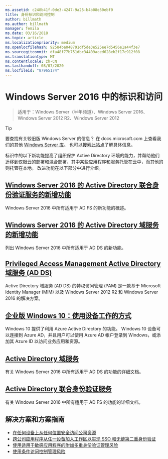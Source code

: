 ```yaml
---
ms.assetid: c248b41f-0de3-4247-9a25-b4b08e50ebf0
title: 身份标识和访问控制
author: billmath
ms.author: billmath
manager: femila
ms.date: 03/16/2018
ms.topic: article
ms.localizationpriority: medium
ms.openlocfilehash: 92584ba048791df5de3e525ee7d5456e1a44f3e7
ms.sourcegitcommit: dfa48f77b751dbc34409aced628eb2f17c912f08
ms.translationtype: MT
ms.contentlocale: zh-CN
ms.lasthandoff: 08/07/2020
ms.locfileid: "87965174"
---
```

# <a name="identity-and-access-in-windows-server-2016"></a>Windows Server 2016 中的标识和访问

>适用于：Windows Server（半年频道）、Windows Server 2016、Windows Server 2012 R2、Windows Server 2012

>[!TIP]
> 要查找有关较旧版 Windows Server 的信息？ 在 docs.microsoft.com 上查看我们的其他 [Windows Server 库](/previous-versions/windows/)。 也可以[搜索此站点](/search/index?dataSource=previousVersions&search=Windows+Server)了解具体信息。

 标识中的以下新功能提高了组织保护 Active Directory 环境的能力，并帮助他们迁移到仅限云的部署和混合部署，其中某些应用程序和服务托管在云中，而其他的则托管在本地。 改进功能在以下部分中进行介绍。


## <a name="whats-new-in-active-directory-federation-services-for-windows-server-2016"></a>[Windows Server 2016 的 Active Directory 联合身份验证服务的新增功能](ad-fs/overview/whats-new-active-directory-federation-services-windows-server.md)
Windows Server 2016 中所有适用于 AD FS 的新功能的概述。

## <a name="whats-new-in-active-directory-domain-services-for-windows-server-2016"></a>[Windows Server 2016 的 Active Directory 域服务的新增功能](whats-new-active-directory-domain-services.md)
列出 Windows Server 2016 中所有适用于 AD DS 的新功能。

## <a name="privileged-access-management-for-active-directory-domain-services-40ad-ds41"></a>[Privileged Access Management Active Directory 域服务 &#40;AD DS&#41;](/microsoft-identity-manager/pam/privileged-identity-management-for-active-directory-domain-services)
Active Directory 域服务 (AD DS) 的特权访问管理 (PAM) 是一款基于 Microsoft Identity Manager (MIM) 以及 Windows Server 2012 R2 和 Windows Server 2016 的解决方案。

## <a name="windows-10-for-the-enterprise-ways-to-use-devices-for-work"></a>[企业版 Windows 10：使用设备工作的方式](/azure/active-directory/devices/overview)
Windows 10 提供了利用 Azure Active Directory 的功能。 Windows 10 设备可以连接到 Azure AD，并且用户可以使用 Azure AD 帐户登录到 Windows，或添加其 Azure ID 以访问业务应用和资源。

## <a name="active-directory-domain-services"></a>[Active Directory 域服务](../identity/ad-ds/Active-Directory-Domain-Services.md)
有关 Windows Server 2016 中所有适用于 AD DS 的功能的详细文档。

## <a name="active-directory-federation-services"></a>[Active Directory 联合身份验证服务](Active-Directory-Federation-Services.md)
有关 Windows Server 2016 中所有适用于 AD FS 的功能的详细文档。

## <a name="solutions-and-scenario-guides"></a>解决方案和方案指南
* [在任何设备上从任何位置安全访问公司资源](/previous-versions/windows/it-pro/solutions-guidance/dn550982(v=ws.11))
*  [跨公司应用程序从任一设备加入工作区以实现 SSO 和无缝第二重身份验证](./ad-fs/operations/join-to-workplace-from-any-device-for-sso-and-seamless-second-factor-authentication-across-company-applications.md)
* [使用适用于敏感应用程序的附加多重身份验证管理风险](./ad-fs/operations/manage-risk-with-additional-multi-factor-authentication-for-sensitive-applications.md)
* [使用条件访问控制管理风险](./ad-fs/operations/manage-risk-with-conditional-access-control.md)
